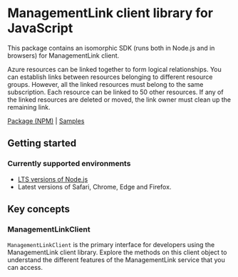 # ManagementLink client library for JavaScript

This package contains an isomorphic SDK (runs both in Node.js and in browsers) for ManagementLink client.

Azure resources can be linked together to form logical relationships. You can establish links between resources belonging to different resource groups. However, all the linked resources must belong to the same subscription. Each resource can be linked to 50 other resources. If any of the linked resources are deleted or moved, the link owner must clean up the remaining link.

[Package (NPM)](https://www.npmjs.com/package/@msinternal/arm-package-links-2016-09) |
[Samples](https://github.com/Azure-Samples/azure-samples-js-management)

## Getting started

### Currently supported environments

- [LTS versions of Node.js](https://nodejs.org/about/releases/)
- Latest versions of Safari, Chrome, Edge and Firefox.




## Key concepts

### ManagementLinkClient

`ManagementLinkClient` is the primary interface for developers using the ManagementLink client library. Explore the methods on this client object to understand the different features of the ManagementLink service that you can access.

